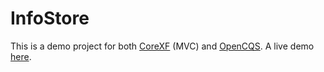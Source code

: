 # InfoStore
This is a demo project for both [CoreXF](https://github.com/Code-Solidi/CoreXF) (MVC) and [OpenCQS](https://github.com/Code-Solidi/OpenCqs). A live demo [here](https://infostore.codesolidi.com).
